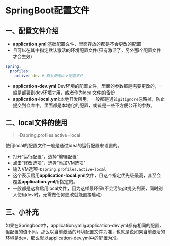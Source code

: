 # SpringBoot配置文件

## 一、配置文件介绍 

* **application.yml**:基础配置文件，里面存放的都是不会更改的配置
* 且可以在其中指定默认激活的环境配置文件(只有激活了，另外那个配置文件才会生效)

```yaml
spring:
  profiles:
    active: dev # 默认使用dev配置文件
```

* **application-dev.yml**:Dev环境的配置文件，里面的参数都是需要更改的，一般是部署到dev环境才用，或者作为local文件的备份
* **application-local.yml**:本地开发所用，一般都是通过`gitignore`忽略掉，防止提交到仓库中。里面都是本地化的配置，或者是一些不方便公开的参数。

## 二、local文件的使用

> -Dspring.profiles.active=local

使用local的配置文件一般是通过idea的运行配置来设置的。

* 打开“运行配置”，选择“编辑配置”
* 点击“修改选项”，选择“添加VM选项"
* 输入VM选项`-Dspring.profiles.active=local`
* 这个表示启用**application-local.yml**文件，且这个指定优先级最高，甚至会覆盖**application.yml**所指定的。
* 一般都是这样启用local文件，因为这样最环保(不会污染git提交列表，同时别人使用dev时，无需做任何更改就能直接启动)

## 三、小补充

如果在Springboot中，application.yml与application-dev.yml都有相同的配置，但配置的值不同，那么以当前激活的环境配置文件为准，也就是说如果当前激活的环境是dev，那么就以application-dev.yml中的配置为准。